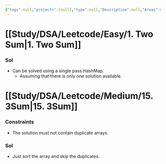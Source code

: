 ```yaml
---
{"tags":null,"projects":[null],"type":null,"Description":null,"Areas":null,"publish":true,"PassFrontmatter":true,"created":"2024-12-19T08:51:12.695+05:30","updated":"2024-12-26T08:34:10.909+05:30"}
---
```


# [[Study/DSA/Leetcode/Easy/1. Two Sum\|1. Two Sum]]
### Sol
- Can be solved using a single pass HashMap.
	- Assuming that there is only one solution available.

# [[Study/DSA/Leetcode/Medium/15. 3Sum\|15. 3Sum]]
### Constraints
- The solution must not contain duplicate arrays. 
### Sol
- Just sort the array and skip the duplicates. 
